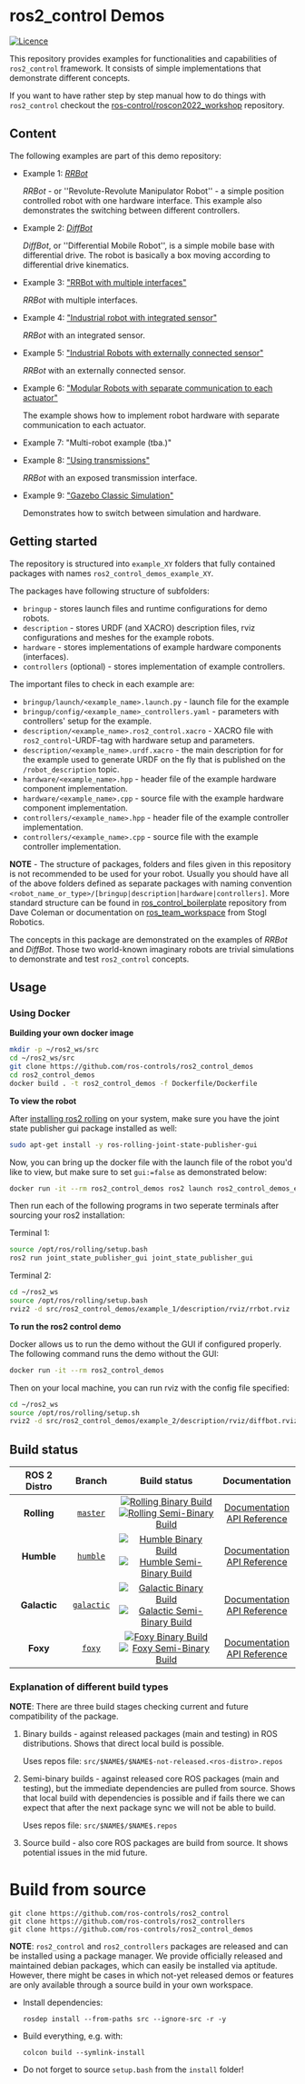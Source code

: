 # ros2_control Demos

[![Licence](https://img.shields.io/badge/License-Apache%202.0-blue.svg)](https://opensource.org/licenses/Apache-2.0)

This repository provides examples for functionalities and capabilities of `ros2_control` framework.
It consists of simple implementations that demonstrate different concepts.

If you want to have rather step by step manual how to do things with `ros2_control` checkout the [ros-control/roscon2022_workshop](https://github.com/ros-controls/roscon2022_workshop) repository.

## Content

The following examples are part of this demo repository:

* Example 1: [*RRBot*](example_1)

   *RRBot* - or ''Revolute-Revolute Manipulator Robot'' - a simple position controlled robot with one hardware interface. This example also demonstrates the switching between different controllers.


* Example 2: [*DiffBot*](example_2)

   *DiffBot*, or ''Differential Mobile Robot'', is a simple mobile base with differential drive.
   The robot is basically a box moving according to differential drive kinematics.


* Example 3: ["RRBot with multiple interfaces"](example_3)

   *RRBot* with multiple interfaces.


* Example 4: ["Industrial robot with integrated sensor"](example_4)

   *RRBot* with an integrated sensor.


* Example 5: ["Industrial Robots with externally connected sensor"](example_5)

   *RRBot* with an externally connected sensor.

* Example 6: ["Modular Robots with separate communication to each actuator"](example_6)

   The example shows how to implement robot hardware with separate communication to each actuator.

* Example 7: "Multi-robot example (tba.)"

* Example 8: ["Using transmissions"](example_8)

   *RRBot* with an exposed transmission interface.

* Example 9: ["Gazebo Classic Simulation"](example_10)

   Demonstrates how to switch between simulation and hardware.

## Getting started

The repository is structured into `example_XY` folders that fully contained packages with names `ros2_control_demos_example_XY`.

The packages have following structure of subfolders:

- `bringup` - stores launch files and runtime configurations for demo robots.
- `description` - stores URDF (and XACRO) description files, rviz configurations and meshes for the example robots.
- `hardware` - stores implementations of example hardware components (interfaces).
- `controllers` (optional) - stores implementation of example controllers.

The important files to check in each example are:

- `bringup/launch/<example_name>.launch.py` - launch file for the example
- `bringup/config/<example_name>_controllers.yaml` - parameters with controllers' setup for the example.
- `description/<example_name>.ros2_control.xacro` - XACRO file with `ros2_control`-URDF-tag with hardware setup and parameters.
- `description/<example_name>.urdf.xacro` - the main description for for the example used to generate URDF on the fly that is published on the `/robot_description` topic.
- `hardware/<example_name>.hpp` - header file of the example hardware component implementation.
- `hardware/<example_name>.cpp` - source file with the example hardware component implementation.
- `controllers/<example_name>.hpp` - header file of the example controller implementation.
- `controllers/<example_name>.cpp` - source file with the example controller implementation.

**NOTE** - The structure of packages, folders and files given in this repository is not recommended to be used for your robot. Usually you should have all of the above folders defined as separate packages with naming convention `<robot_name_or_type>/[bringup|description|hardware|controllers]`.
  More standard structure can be found in [ros_control_boilerplate](https://github.com/PickNikRobotics/ros_control_boilerplate) repository from Dave Coleman or documentation on [ros_team_workspace](https://rtw.stoglrobotics.de/master/guidelines/robot_package_structure.html) from Stogl Robotics.

The concepts in this package are demonstrated on the examples of *RRBot* and *DiffBot*.
Those two world-known imaginary robots are trivial simulations to demonstrate and test `ros2_control` concepts.

## Usage
### Using Docker
**Building your own docker image**

```bash
mkdir -p ~/ros2_ws/src
cd ~/ros2_ws/src
git clone https://github.com/ros-controls/ros2_control_demos
cd ros2_control_demos
docker build . -t ros2_control_demos -f Dockerfile/Dockerfile
```

**To view the robot**

After [installing ros2 rolling](https://docs.ros.org/en/rolling/Installation.html) on your system, make sure you have the joint state publisher gui package installed as well:
```bash
sudo apt-get install -y ros-rolling-joint-state-publisher-gui
```

Now, you can bring up the docker file with the launch file of the robot you'd like to view, but make sure to set `gui:=false` as demonstrated below:
```bash
docker run -it --rm ros2_control_demos ros2 launch ros2_control_demos_example_1 view_robot.launch.py gui:=false
```

Then run each of the following programs in two seperate terminals after sourcing your ros2 installation:

Terminal 1:
```bash
source /opt/ros/rolling/setup.bash
ros2 run joint_state_publisher_gui joint_state_publisher_gui
```

Terminal 2:
```bash
cd ~/ros2_ws
source /opt/ros/rolling/setup.bash
rviz2 -d src/ros2_control_demos/example_1/description/rviz/rrbot.rviz
```


**To run the ros2 control demo**

Docker allows us to run the demo without the GUI if configured properly. The following command runs the demo without the GUI:
```bash
docker run -it --rm ros2_control_demos
```

Then on your local machine, you can run rviz with the config file specified:

```bash
cd ~/ros2_ws
source /opt/ros/rolling/setup.sh
rviz2 -d src/ros2_control_demos/example_2/description/rviz/diffbot.rviz
```


## Build status

ROS 2 Distro | Branch | Build status | Documentation
:----------: | :----: | :----------: | :-----------:
**Rolling** | [`master`](https://github.com/ros-controls/ros2_control_demos/tree/rolling) | [![Rolling Binary Build](https://github.com/ros-controls/ros2_control_demos/actions/workflows/rolling-binary-build.yml/badge.svg?branch=master)](https://github.com/ros-controls/ros2_control_demos/actions/workflows/rolling-binary-build.yml?branch=master) <br /> [![Rolling Semi-Binary Build](https://github.com/ros-controls/ros2_control_demos/actions/workflows/rolling-semi-binary-build.yml/badge.svg?branch=master)](https://github.com/ros-controls/ros2_control_demos/actions/workflows/rolling-semi-binary-build.yml?branch=master) <br /> | [Documentation](https://control.ros.org/master/index.html) <br /> [API Reference](https://control.ros.org/master/doc/api/index.html)
**Humble** | [`humble`](https://github.com/ros-controls/ros2_control_demos/tree/humble) | [![Humble Binary Build](https://github.com/ros-controls/ros2_control_demos/actions/workflows/humble-binary-build.yml/badge.svg?branch=humble)](https://github.com/ros-controls/ros2_control_demos/actions/workflows/humble-binary-build.yml?branch=humble) <br /> [![Humble Semi-Binary Build](https://github.com/ros-controls/ros2_control_demos/actions/workflows/humble-semi-binary-build.yml/badge.svg?branch=humble)](https://github.com/ros-controls/ros2_control_demos/actions/workflows/humble-semi-binary-build.yml?branch=humble) <br /> | [Documentation](https://control.ros.org/humble/index.html) <br /> [API Reference](https://control.ros.org/humble/doc/api/index.html)
**Galactic** | [`galactic`](https://github.com/ros-controls/ros2_control_demos/tree/galactic) | [![Galactic Binary Build](https://github.com/ros-controls/ros2_control_demos/actions/workflows/galactic-binary-build.yml/badge.svg?branch=galactic)](https://github.com/ros-controls/ros2_control_demos/actions/workflows/galactic-binary-build.yml?branch=galactic) <br /> [![Galactic Semi-Binary Build](https://github.com/ros-controls/ros2_control_demos/actions/workflows/galactic-semi-binary-build.yml/badge.svg?branch=galactic)](https://github.com/ros-controls/ros2_control_demos/actions/workflows/galactic-semi-binary-build.yml?branch=galactic) <br /> | [Documentation](https://control.ros.org/galactic/index.html) <br /> [API Reference](https://control.ros.org/galactic/doc/api/index.html)
**Foxy** | [`foxy`](https://github.com/ros-controls/ros2_control_demos/tree/foxy) | [![Foxy Binary Build](https://github.com/ros-controls/ros2_control_demos/actions/workflows/foxy-binary-build.yml/badge.svg?branch=foxy)](https://github.com/ros-controls/ros2_control_demos/actions/workflows/foxy-binary-build.yml?branch=foxy) <br /> [![Foxy Semi-Binary Build](https://github.com/ros-controls/ros2_control_demos/actions/workflows/foxy-semi-binary-build.yml/badge.svg?branch=foxy)](https://github.com/ros-controls/ros2_control_demos/actions/workflows/foxy-semi-binary-build.yml?branch=foxy) <br /> | [Documentation](https://control.ros.org/foxy/index.html) <br /> [API Reference](https://control.ros.org/foxy/doc/api/index.html)

### Explanation of different build types

**NOTE**: There are three build stages checking current and future compatibility of the package.

1. Binary builds - against released packages (main and testing) in ROS distributions. Shows that direct local build is possible.

   Uses repos file: `src/$NAME$/$NAME$-not-released.<ros-distro>.repos`

1. Semi-binary builds - against released core ROS packages (main and testing), but the immediate dependencies are pulled from source.
   Shows that local build with dependencies is possible and if fails there we can expect that after the next package sync we will not be able to build.

   Uses repos file: `src/$NAME$/$NAME$.repos`

1. Source build - also core ROS packages are build from source. It shows potential issues in the mid future.


# Build from source
```
git clone https://github.com/ros-controls/ros2_control
git clone https://github.com/ros-controls/ros2_controllers
git clone https://github.com/ros-controls/ros2_control_demos
```

**NOTE**: `ros2_control` and `ros2_controllers` packages are released and can be installed using a package manager.
We provide officially released and maintained debian packages, which can easily be installed via aptitude.
However, there might be cases in which not-yet released demos or features are only available through a source build in your own workspace.

* Install dependencies:
  ```
  rosdep install --from-paths src --ignore-src -r -y
  ```

* Build everything, e.g. with:
  ```
  colcon build --symlink-install
  ```

* Do not forget to source `setup.bash` from the `install` folder!
